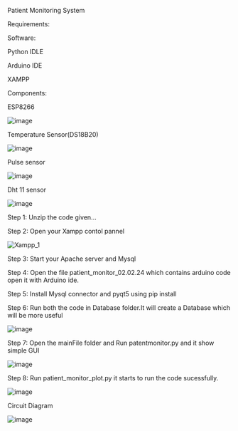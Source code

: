 Patient Monitoring System

Requirements:

  Software:

  Python IDLE

  Arduino IDE

  XAMPP

Components:

  ESP8266
  
  ![image](https://github.com/SamuvelRaja-S/PatientMonitoringSystem/assets/160443800/35b004a2-647d-4397-bbc7-b6eaf452db92)

  Temperature Sensor(DS18B20)

  ![image](https://github.com/SamuvelRaja-S/PatientMonitoringSystem/assets/160443800/67d27617-5ea5-4ae6-9a78-48bc02e77269)

  Pulse sensor
  
  ![image](https://github.com/SamuvelRaja-S/PatientMonitoringSystem/assets/160443800/42bce988-82ed-4fbf-9c9d-63d097df6240)

  Dht 11 sensor

  ![image](https://github.com/SamuvelRaja-S/PatientMonitoringSystem/assets/160443800/e6283955-1453-4651-9770-e692a3ecb9c4)

Step 1: Unzip the code given...

Step 2: Open your Xampp contol pannel

![Xampp_1](https://github.com/SamuvelRaja-S/Patient_Monitoring_System/assets/160443800/a14636a4-feae-486f-8145-d106cbec0ec2)

Step 3: Start your Apache server and Mysql

Step 4: Open the file patient_monitor_02.02.24 which contains arduino code open it with Arduino ide.

Step 5: Install Mysql connector and pyqt5 using pip install 

Step 6: Run both the code in Database folder.It will create a Database which will be more useful

![image](https://github.com/SamuvelRaja-S/PatientMonitoringSystem/assets/160443800/7976eabf-7fbf-4341-a3c4-4c4f9e6ab0a2)

Step 7: Open the mainFile folder and Run patentmonitor.py and it show simple GUI

![image](https://github.com/SamuvelRaja-S/PatientMonitoringSystem/assets/160443800/008591a6-c09e-4769-b104-469ef09473e3)

Step 8: Run patient_monitor_plot.py it starts to run the code sucessfully.

![image](https://github.com/SamuvelRaja-S/PatientMonitoringSystem/assets/160443800/d6ff6feb-29e7-4ec2-8445-92e7e5fd6396)

Circuit Diagram

![image](https://github.com/SamuvelRaja-S/PatientMonitoringSystem/assets/160443800/13d27ea0-13dc-4819-a787-b98c4757a268)

